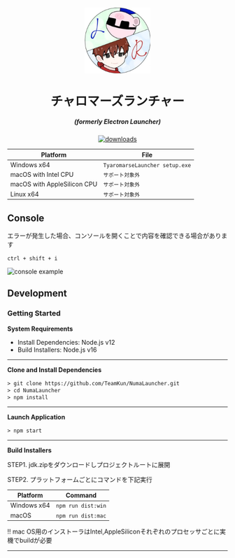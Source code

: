 <p align="center"><img src="./app/assets/images/SealCircle.png" width="150px" height="150px" alt="aventium softworks"></p>

<h1 align="center">チャロマーズランチャー</h1>

<em><h5 align="center">(formerly Electron Launcher)</h5></em>

[<p align="center"><img src="https://img.shields.io/github/downloads/dscalzi/HeliosLauncher/total.svg?style=for-the-badge" alt="downloads">](https://github.com/TeamKun/NumaLauncher/releases)</p>

| Platform | File |
| -------- | ---- |
| Windows x64 | `TyaromarseLauncher setup.exe` |
| macOS with Intel CPU | `サポート対象外` |
| macOS with AppleSilicon CPU | `サポート対象外` |
| Linux x64 | `サポート対象外` |

## Console

エラーが発生した場合、コンソールを開くことで内容を確認できる場合があります

```console
ctrl + shift + i
```

![console example](https://i.imgur.com/T5e73jP.png)


## Development

### Getting Started

**System Requirements**

* Install Dependencies: Node.js v12
* Build Installers: Node.js v16

---

**Clone and Install Dependencies**

```console
> git clone https://github.com/TeamKun/NumaLauncher.git
> cd NumaLauncher
> npm install
```

---

**Launch Application**

```console
> npm start
```

---

**Build Installers**

STEP1. <a src="https://github.com/TeamKun/config-files/releases">jdk.zip</a>をダウンロードしプロジェクトルートに展開

STEP2. プラットフォームごとにコマンドを下記実行

| Platform    | Command            |
| ----------- | ------------------ |
| Windows x64 | `npm run dist:win` |
| macOS       | `npm run dist:mac` |

!! mac OS用のインストーラはIntel,AppleSiliconそれぞれのプロセッサごとに実機でbuildが必要

---
